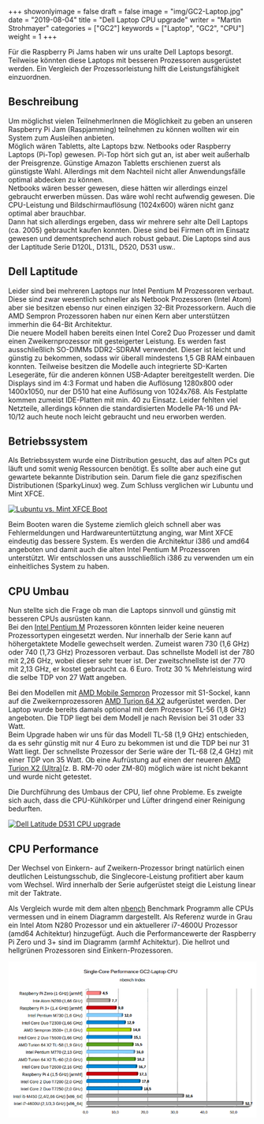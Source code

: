 +++
showonlyimage = false
draft = false
image = "img/GC2-Laptop.jpg"
date = "2019-08-04"
title = "Dell Laptop CPU upgrade"
writer = "Martin Strohmayer"
categories = ["GC2"]
keywords = ["Laptop", "GC2", "CPU"]
weight = 1
+++

Für die Raspberry Pi Jams haben wir uns uralte Dell Laptops besorgt. Teilweise könnten diese Laptops mit besseren Prozessoren ausgerüstet werden. Ein Vergleich der Prozessorleistung hilft die Leistungsfähigkeit einzuordnen.
<!--more-->

## Beschreibung ##

Um möglichst vielen TeilnehmerInnen die Möglichkeit zu geben an unseren Raspberry Pi Jam (Raspjamming) teilnehmen zu können wollten wir ein System zum Ausleihen anbieten.  
Möglich wären Tabletts, alte Laptops bzw. Netbooks oder Raspberry Laptops (Pi-Top) gewesen. Pi-Top hört sich gut an, ist aber weit außerhalb der Preisgrenze. Günstige Amazon Tabletts erschienen zuerst als günstigste Wahl. Allerdings mit dem Nachteil nicht aller Anwendungsfälle optimal abdecken zu können.  
Netbooks wären besser gewesen, diese hätten wir allerdings einzel gebraucht erwerben müssen. Das wäre wohl recht aufwendig gewesen. Die CPU-Leistung und Bildschirmauflösung (1024x600) wären nicht ganz optimal aber brauchbar.  
Dann hat sich allerdings ergeben, dass wir mehrere sehr alte Dell Laptops (ca. 2005) gebraucht kaufen konnten. Diese sind bei Firmen oft im Einsatz gewesen und dementsprechend auch robust gebaut. Die Laptops sind aus der Laptitude Serie D120L, D131L, D520, D531 usw..  

## Dell Laptitude ##

Leider sind bei mehreren Laptops nur Intel Pentium M Prozessoren verbaut. Diese sind zwar wesentlich schneller als Netbook Prozessoren (Intel Atom) aber sie besitzen ebenso nur einen einzigen 32-Bit Prozessorkern. Auch die AMD Sempron Prozessoren haben nur einen Kern aber unterstützen immerhin die 64-Bit Architektur.  
Die neuere Modell haben bereits einen Intel Core2 Duo Prozesser und damit einen Zweikernprozessor mit gesteigerter Leistung. Es werden fast ausschließlich SO-DIMMs DDR2-SDRAM verwendet. Dieser ist leicht und günstig zu bekommen, sodass wir überall mindestens 1,5 GB RAM einbauen konnten. Teilweise besitzen die Modelle auch integrierte SD-Karten Lesegeräte, für die anderen können USB-Adapter bereitgestellt werden. Die Displays sind im 4:3 Format und haben die Auflösung 1280x800 oder 1400x1050, nur der D510 hat eine Auflösung von 1024x768. Als Festplatte kommen zumeist IDE-Platten mit min. 40 zu Einsatz.
Leider fehlten viel Netzteile, allerdings können die standardisierten Modelle PA-16 und PA-10/12 auch heute noch leicht gebraucht und neu erworben werden.

## Betriebssystem ##

Als Betriebssystem wurde eine Distribution gesucht, das auf alten PCs gut läuft und somit wenig Ressourcen benötigt. Es sollte aber auch eine gut gewartete bekannte Distribution sein. Darum fiele die ganz spezifischen Distributionen (SparkyLinux) weg. 
Zum Schluss verglichen wir Lubuntu und Mint XFCE. 

[![Lubuntu vs. Mint XFCE Boot](http://img.youtube.com/vi/zgWYeZaCS8c/0.jpg)](https://www.youtube.com/watch?v=zgWYeZaCS8c)

Beim Booten waren die Systeme ziemlich gleich schnell aber was Fehlermeldungen und Hardwareuntertütztung anging, war Mint XFCE eindeutig das bessere System. Es werden die Architektur i386 und amd64 angeboten und damit auch die alten Intel Pentium M Prozessoren unterstützt.
Wir entschlossen uns ausschließlich i386 zu verwenden um ein einheitliches System zu haben. 

## CPU Umbau ##

Nun stellte sich die Frage ob man die Laptops sinnvoll und günstig mit besseren CPUs ausrüsten kann.  
Bei den [Intel Pentium M](https://de.wikipedia.org/wiki/Intel_Pentium_M) Prozessoren könnten leider keine neueren Prozessortypen eingesetzt werden. Nur innerhalb der Serie kann auf höhergetaktete Modelle gewechselt werden. Zumeist waren 730 (1,6 GHz) oder 740 (1,73 GHz) Prozessoren verbaut. Das schnellste Modell ist der 780 mit 2,26 GHz, wobei dieser sehr teuer ist. Der zweitschnellste ist der 770 mit 2,13 GHz, er kostet gebraucht ca. 6 Euro. Trotz 30 % Mehrleistung wird die selbe TDP von 27 Watt angeben. 

Bei den Modellen mit [AMD Mobile Sempron](https://de.wikipedia.org/wiki/AMD_Mobile_Sempron) Prozessor mit S1-Sockel, kann auf die Zweikernprozessoren [AMD Turion 64 X2](https://de.wikipedia.org/wiki/AMD_Turion_64_X2) aufgerüstet werden. Der Laptop wurde bereits damals optional mit dem Prozessor TL-56 (1,8 GHz) angeboten. Die TDP liegt bei dem Modell je nach Revision bei 31 oder 33 Watt.  
Beim Upgrade haben wir uns für das Modell TL-58 (1,9 GHz) entschieden, da es sehr günstig mit nur 4 Euro zu bekommen ist und die TDP bei nur 31 Watt liegt. Der schnellste Prozessor der Serie wäre der TL-68 (2,4 GHz) mit einer TDP von 35 Watt. Ob eine Aufrüstung auf einen der neueren [AMD Turion X2 (Ultra)](https://de.wikipedia.org/wiki/AMD_Turion_X2)(z. B. RM-70 oder ZM-80) möglich wäre ist nicht bekannt und wurde nicht getestet.  

Die Durchführung des Umbaus der CPU, lief ohne Probleme. Es zweigte sich auch, dass die CPU-Kühlkörper und Lüfter dringend einer Reinigung bedurften. 

[![Dell Latitude D531 CPU upgrade](http://img.youtube.com/vi/AnkonHJD6eA/0.jpg)](https://www.youtube.com/watch?v=AnkonHJD6eA)

  
## CPU Performance ##

Der Wechsel von Einkern- auf Zweikern-Prozessor bringt natürlich einen deutlichen Leistungsschub, die Singlecore-Leistung profitiert aber kaum vom Wechsel.
Wird innerhalb der Serie aufgerüstet steigt die Leistung linear mit der Taktrate.  
 
Als Vergleich wurde mit dem alten [nbench](https://www.math.utah.edu/~mayer/linux/bmark.html) Benchmark Programm alle CPUs vermessen und in einem Diagramm dargestellt. Als Referenz wurde in Grau ein Intel Atom N280 Prozessor und ein aktuellerer i7-4600U Prozessor (amd64 Achitektur) hinzugefügt. Auch die Performancewerte der Raspberry Pi Zero und 3+ sind im Diagramm (armhf Achitektur). Die hellrot und hellgrünen Prozessoren sind Einkern-Prozessoren.

![nBench Single Core CPU Leistung](../../img/Single-Core_Performance_GC2-Laptop_CPU.png)

